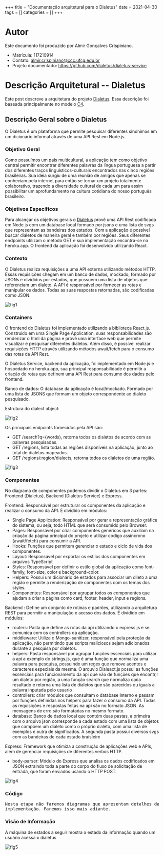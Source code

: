 +++
title = "Documentação arquitetural para o Dialetus"
date = 2021-04-30
tags = []
categories = []
+++

# Autor

Este documento foi produzido por Almir Gonçalves Crispiniano.

- Matrícula: 117210914
- Contato: almir.crispiniano@ccc.ufcg.edu.br
- Projeto documentado: https://github.com/dialetus/dialetus-service

# Descrição Arquitetural -- Dialetus

Este post descreve a arquitetura do projeto [Dialetus](https://github.com/dialetus). Essa descrição foi baseada principalmente no modelo [C4](https://c4model.com/).

## Descrição Geral sobre o Dialetus

O Dialetus é um plataforma que permite pesquisar diferentes sinônimos em um dicionário informal através de uma API Rest em Node.js.

### Objetivo Geral

Como possuímos um país multicultural, a aplicação tem como objetivo central permitir encontrar diferentes palavras da língua portuguesa a partir dos diferentes traços linguísticos-culturais encontrados nas cinco regiões brasileiras. Sua ideia surgiu de uma reunião de amigos que apenas se conheciam pela internet para então se tornar um projeto totalmente colaborativo, trazendo a diversidade cultural de cada um para assim possibilitar um aprofundamento na cultura cotidiana do nosso português brasileiro.

### Objetivos Específicos

Para alcançar os objetivos gerais o [Dialetus](https://dialetus.com) provê uma API Rest codificada em Node.js com um database local formado por jsons e uma lista de svgs que representam as bandeiras dos estados. Com a aplicação é possível buscar dialetos de maneira geral e também por regiões. Seus diferentes endpoints utilizam o método GET e sua implementação encontra-se no heroku.app. O frontend da aplicação foi desenvolvido utilizando React.

### Contexto

O Dialetus realiza requisições a uma API externa utilizando métodos HTTP. Essas requisições chegam em um banco de dados, mockado, formado por JSONs e divididos por estados, que possuem uma lista de objetos que referenciam um dialeto. A API é responsável por fornecer as rotas e manipular os dados. Todas as suas respostas retornadas, são codificadas como JSON. 

![fig1](context.png)

### Containers

O frontend do Dialetus foi implementado utilizando a biblioteca React.js. Construído em uma Single Page Application, suas responsabilidades são renderizar o html da página e provê uma interface web que permite visualizar e pesquisar diferentes dialetos. Além disso, é possível realizar requisições HTTP através utilizando métodos await/fetch para o consumo das rotas da API Rest.

O Dialetus Service, backend da aplicação, foi implementado em Node.js e hospedado no heroku.app, sua principal responsabilidade é permitir a criação de rotas que definem uma API Rest para consumo dos dados pelo frontend.

Banco de dados: O database da aplicação é local/mockado. Formado por uma lista de JSONS que formam um objeto correspondente ao dialeto pesquisado.

Estrutura do dialect object: 

![fig2](dialeto.png)

Os principais endpoints fornecidos pela API são: 

- GET /search?q={words}, retorna todos os dialetos de acordo com as palavras pesquisadas.
- GET /regions, lista todas as regiões disponíveis na aplicação, junto ao total de dialetos mapeados.
- GET /regions/:region/dialects, retorna todos os dialetos de uma região.

![fig3](containers.jpg)

### Componentes

No diagrama de componentes podemos dividir o Dialetus em 3 partes: Frontend (Dialetus), Backend (Dialetus Service) e Express.

Frontend: Responsável por estruturar os componentes da aplicação e realizar o consumo da API. É dividido em módulos:

- Single Page Application: Responsável por gerar a representação gráfica do sistema, ou seja, todo HTML que será consumido pelo Browser.
- Pages: Responsável por criar componentes genéricos que auxiliam na criação da página principal do projeto e utilizar código assíncrono (await/fetch) para consumir a API.
- Hooks: Funções que permitem gerenciar o estado e ciclo de vida dos componentes.
- Layout: Responsável por exportar os estilos dos componentes em arquivos TypeScript
- Styles: Responsável por definir o estilo global da aplicação como font-family, font-size, color e background-color.
- Helpers: Possui um dicionário de estados para associar um dileto a uma região e permite a renderização de componentes com os temas dos styles. 
- Componentes: Responsável por agrupar todos os componentes que ajudam a criar a página como card, footer, header, input e regions. 

Backend : Define um conjunto de rotinas e padrões, utilizando a arquitetura REST para permitir a manipulação e acesso dos dados. É dividido em módulos:

- routers: Pasta que define as rotas da api utilizando o express.js e se comunica com os controllers da aplicação. 
- middleware: Utiliza o Mongo-sanitizer, responsável pela proteção da aplicação, não permitindo que scripts maliciosos sejam adicionados durante a pesquisa por dialetos. 
- helpers: Pasta responsável por agrupar funções essenciais para utilizar a api a exemplo do strings.js, que é uma função que normaliza uma palavra para pesquisa, possuindo um regex que remove acentos e caracteres especiais da mesma. O arquvio Dialeact.js possui as funções essenciais para funcionamento da api que vão de funções que encontr,r um dialeto por região, a uma função search que normaliza cada resultado e retorna uma lista de dialetos que são parecidos ou iguais a palavra inputada pelo usuario
- controllers: criar módulos que consultam o database interno e passam por funções definidas nos helpers para fazer o consumo da API. Todas as requisições e respostas feitas na api são no formato JSON. As mensagens de erro são formatadas no mesmo formato.
- database: Banco de dados local que contém duas pastas, a primeira com o arquivo json corresponde a cada estado com uma lista de objetos que compõem um dialeto como o próprio dialeto, com uma lista de exemplos e outra de significados. A segunda pasta possui diversos svgs com as bandeiras de cada estado braisleiro

Express: Framework que otimiza a construção de aplicações web e APIs, além de gerenciar requisições de diferentes verbos HTTP.
- body-parser: Módulo do Express que analisa os dados codificados em JSON extraindo toda a parte do corpo do fluxo de solicitação de entrada, que foram enviados usando o HTTP POST.

![fig4](components.jpg)

### Código

<pre>
Nesta etapa não faremos diagramas que apresentam detalhes da
implementação. Faremos isso mais adiante.
</pre>

### Visão de Informação

A máquina de estados a seguir mostra o estado da informação quando um usuário acessa o dialetus.

![fig5](info.png)